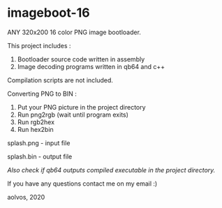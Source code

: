 # imageboot-16
ANY 320x200 16 color PNG image bootloader.

This project includes :
1) Bootloader source code written in assembly
2) Image decoding programs written in qb64 and c++

Compilation scripts are not included.

Converting PNG to BIN :
1) Put your PNG picture in the project directory
2) Run png2rgb (wait until program exits)
3) Run rgb2hex
4) Run hex2bin

splash.png - input file

splash.bin - output file

*Also check if qb64 outputs compiled executable in the project directory.*

If you have any questions contact me on my email :)

aolvos, 2020
